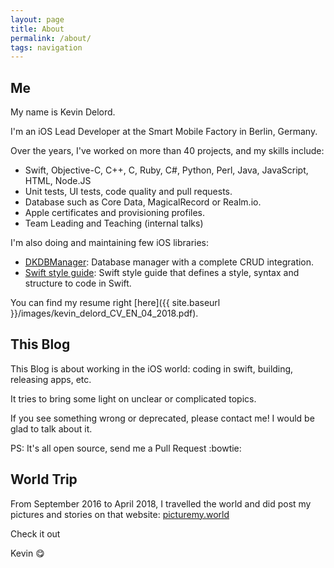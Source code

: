 ```yaml
---
layout: page
title: About
permalink: /about/
tags: navigation
---
```


## Me

My name is Kevin Delord.

I'm an iOS Lead Developer at the Smart Mobile Factory in Berlin, Germany.

Over the years, I've worked on more than 40 projects, and my skills include:

* Swift, Objective-C, C++, C, Ruby, C#, Python, Perl, Java, JavaScript, HTML, Node.JS
* Unit tests, UI tests, code quality and pull requests.
* Database such as Core Data, MagicalRecord or Realm.io.
* Apple certificates and provisioning profiles.
* Team Leading and Teaching (internal talks)

I'm also doing and maintaining few iOS libraries:

* [DKDBManager](https://github.com/kevindelord/DKDBManager): Database manager with a complete CRUD integration.
* [Swift style guide](https://github.com/kevindelord/swift-style-guide): Swift style guide that defines a style, syntax and structure to code in Swift.

You can find my resume right [here]({{ site.baseurl }}/images/kevin_delord_CV_EN_04_2018.pdf).

## This Blog

This Blog is about working in the iOS world: coding in swift, building, releasing apps, etc.

It tries to bring some light on unclear or complicated topics.

If you see something wrong or deprecated, please contact me! I would be glad to talk about it.

PS: It's all open source, send me a Pull Request :bowtie:

## World Trip

From September 2016 to April 2018, I travelled the world and did post my pictures and stories on that website: [picturemy.world](http://picturemy.world)

Check it out

Kevin :yum:
